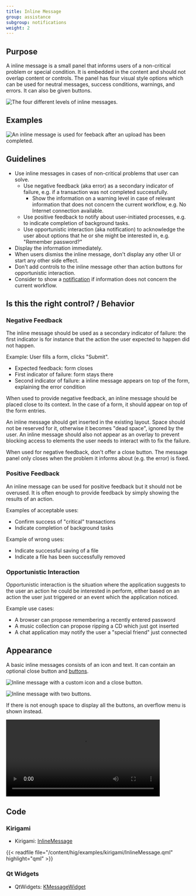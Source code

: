 ```yaml
---
title: Inline Message
group: assistance
subgroup: notifications
weight: 2
---
```


Purpose
-------

A inline message is a small panel that informs users of a non-critical
problem or special condition. It is embedded in the content and should
not overlap content or controls. The panel has four visual style options
which can be used for neutral messages, success conditions, warnings,
and errors. It can also be given buttons.

![The four different levels of inline messages.](/hig/Message5.png)

Examples
--------

![An inline message is used for feeback after an upload has been
completed.](/hig/Message-example.png)

Guidelines
----------

-   Use inline messages in cases of non-critical problems that user can
    solve.
    -   Use negative feedback (aka error) as a secondary indicator of
        failure, e.g. if a transaction was not completed successfully.
        -   Show the information on a warning level in case of relevant
            information that does not concern the current workflow, e.g.
            No Internet connection available.
    -   Use positive feedback to notify about user-initiated processes,
        e.g. to indicate completion of background tasks.
    -   Use opportunistic interaction (aka notification) to acknowledge
        the user about options that he or she might be interested in, e.g.
        "Remember password?"
-   Display the information immediately.
-   When users dismiss the inline message, don't display any other UI
    or start any other side effect.
-   Don't add controls to the inline message other than action buttons
    for opportunistic interaction.
-   Consider to show a [notification](/hig/platform/notification)
    if information does not concern the current workflow.

Is this the right control? / Behavior
-------------------------------------

### Negative Feedback

The inline message should be used as a secondary indicator of failure:
the first indicator is for instance that the action the user expected to
happen did not happen.

Example: User fills a form, clicks "Submit".

-   Expected feedback: form closes
-   First indicator of failure: form stays there
-   Second indicator of failure: a inline message appears on top of the
    form, explaining the error condition

When used to provide negative feedback, an inline message should be
placed close to its context. In the case of a form, it should appear on
top of the form entries.

An inline message should get inserted in the existing layout. Space
should not be reserved for it, otherwise it becomes "dead space",
ignored by the user. An inline message should also not appear as an
overlay to prevent blocking access to elements the user needs to
interact with to fix the failure.

When used for negative feedback, don't offer a close button. The
message panel only closes when the problem it informs about (e.g. the
error) is fixed.

### Positive Feedback

An inline message can be used for positive feedback but it should not be
overused. It is often enough to provide feedback by simply showing the
results of an action.

Examples of acceptable uses:

-   Confirm success of "critical" transactions
-   Indicate completion of background tasks

Example of wrong uses:

-   Indicate successful saving of a file
-   Indicate a file has been successfully removed

### Opportunistic Interaction

Opportunistic interaction is the situation where the application
suggests to the user an action he could be interested in perform, either
based on an action the user just triggered or an event which the
application noticed.

Example use cases:

-   A browser can propose remembering a recently entered password
-   A music collection can propose ripping a CD which just got inserted
-   A chat application may notify the user a "special friend" just
    connected

Appearance
----------

A basic inline messages consists of an icon and text. It can contain an
optional close button and
[buttons](../../navigation/pushbutton).

![Inline message with a custom icon and a close
button.](/hig/Message1.png)

![Inline message with two buttons.](/hig/Message2.png)

If there is not enough space to display all the buttons, an overflow
menu is shown instead.

<video autoplay controls 
src="https://cdn.kde.org/hig/video/20201125/Message3.webm" loop="true" 
playsinline="true" width="420" onended="this.play()" class="border"></video>

Code
----

### Kirigami

- Kirigami: [InlineMessage](docs:kirigami2;InlineMessage)

{{< readfile file="/content/hig/examples/kirigami/InlineMessage.qml" highlight="qml" >}}

### Qt Widgets

- QtWidgets: [KMessageWidget](docs:kwidgetsaddons;KMessageWidget)
